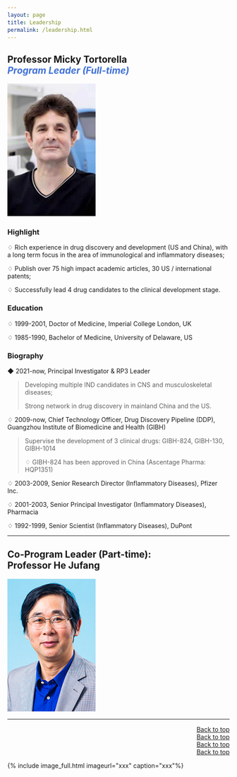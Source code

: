 ```yaml
---
layout: page
title: Leadership
permalink: /leadership.html
---
```


<h2 style="padding-bottom: 0; margin-bottom: 0">Professor Micky Tortorella</h2>
<h2 style="padding-top: 0; margin-top: 0; color: #4071D7; font-style: italic">Program Leader (Full-time)</h2>

![image-20230908212336823](https://raw.githubusercontent.com/tosingfung/images/master/image-20230908212336823.png)

### Highlight

&#9826; Rich experience in drug discovery and development (US and China), with a long term focus in the area of immunological and inflammatory diseases;

&#9826; Publish over 75 high impact academic articles, 30 US / international patents;

&#9826; Successfully lead 4 drug candidates to the clinical development stage.

### Education

&#9826; 1999-2001, Doctor of Medicine, Imperial College London, UK

&#9826; 1985-1990, Bachelor of Medicine, University of Delaware, US

### Biography

&#9670; 2021-now, Principal Investigator & RP3 Leader

> Developing multiple IND candidates in CNS and musculoskeletal diseases;
>
> Strong network in drug discovery in mainland China and the US.

&#9826; 2009-now, Chief Technology Officer, Drug Discovery Pipeline (DDP), Guangzhou Institute of Biomedicine and Health (GIBH)

> Supervise the development of 3 clinical drugs: GIBH-824, GIBH-130, GIBH-1014
>
> &#9826; GIBH-824 has been approved in China (Ascentage Pharma: HQP1351)

&#9826; 2003-2009, Senior Research Director (Inflammatory Diseases), Pfizer Inc. 

&#9826; 2001-2003, Senior Principal Investigator (Inflammatory Diseases), Pharmacia

&#9826; 1992-1999, Senior Scientist (Inflammatory Diseases), DuPont






---

<h2>Co-Program Leader (Part-time):</br>Professor He Jufang </h2>

![image-20230908212139265](https://raw.githubusercontent.com/tosingfung/images/master/image-20230908212139265.png)



---





















<div style="text-align:right"><a href="#page">Back to top</a></div>









<div style="text-align:right"><a href="#page">Back to top</a></div>







<div style="text-align:right"><a href="#page">Back to top</a></div>







<div style="text-align:right"><a href="#page">Back to top</a></div>





{% include image_full.html imageurl="xxx" caption="xxx"%}
